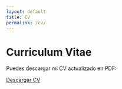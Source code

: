 ```yaml
---
layout: default
title: CV
permalink: /cv/
---
```


# Curriculum Vitae

Puedes descargar mi CV actualizado en PDF:

[Descargar CV](assets/files/AlbaFernandezSanles_CV_2025iii.pdf)

